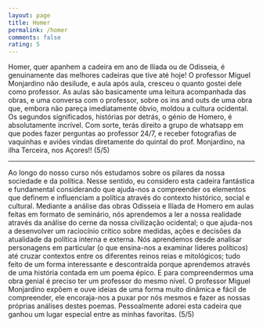 ```yaml
---
layout: page
title: Homer
permalink: /homer
comments: false
rating: 5
---
```


Homer, quer apanhem a cadeira em ano de Ilíada ou de Odisseia, é genuinamente das melhores cadeiras que tive até hoje! O professor Miguel Monjardino não desilude, e aula após aula, cresceu o quanto gostei dele como professor.
As aulas são basicamente uma leitura acompanhada das obras, e uma conversa com o professor, sobre os ins and outs de uma obra que, embora não pareça imediatamente óbvio, moldou a cultura ocidental. Os segundos significados, histórias por detrás, o génio de Homero, é absolutamente incrível.
Com sorte, terás direito a grupo de whatsapp em que podes fazer perguntas ao professor 24/7, e receber fotografias de vaquinhas e aviões vindas diretamente do quintal do prof. Monjardino, na ilha Terceira, nos Açores!! (5/5)

---

Ao longo do nosso curso nós estudamos sobre os pilares da nossa sociedade e da política. Nesse sentido, eu considero esta cadeira fantástica e fundamental considerando que ajuda-nos a compreender os elementos que definem e influenciam a política através do contexto histórico, social e cultural.
Mediante a análise das obras Odisseia e Ilíada de Homero em aulas feitas em formato de seminário, nós aprendemos a ler a nossa realidade através da análise do cerne da nossa civilização ocidental; o que ajuda-nos a desenvolver um raciocínio crítico sobre medidas, ações e decisões da atualidade da política interna e externa. Nós aprendemos desde analisar personagens em particular (o que ensina-nos a examinar líderes políticos) até cruzar contextos entre os diferentes reinos reias e mitológicos; tudo feito de um forma interessante e descontraída porque aprendemos através de uma história contada em um poema épico.
E para compreendermos uma obra genial é preciso ter um professor do mesmo nível. O professor Miguel Monjardino expõem e ouve ideias de uma forma muito dinâmica e fácil de compreender, ele encoraja-nos a puxar por nós mesmos e fazer as nossas próprias análises destes poemas. Pessoalmente adorei esta cadeira que ganhou um lugar especial entre as minhas favoritas. (5/5)
